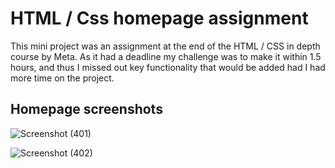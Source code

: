 # HTML / Css homepage assignment

This mini project was an assignment at the end of the HTML / CSS in depth course by Meta. As it had a deadline my challenge was to make it within 1.5 hours, and thus I missed out key functionality that would be added had I had more time on the project.

## Homepage screenshots

![Screenshot (401)](https://github.com/wells1989/HTML-CSS-Basic-Homepage/assets/122035759/aedbb3b6-30e3-4e57-8c78-db2f3e8e8da3)

![Screenshot (402)](https://github.com/wells1989/HTML-CSS-Basic-Homepage/assets/122035759/e0a6b276-177d-4b76-af8c-0a9f84166a3e)
